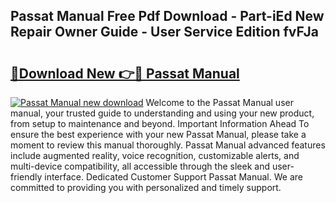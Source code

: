 ## Passat Manual Free Pdf Download - Part-iEd New Repair Owner Guide - User Service Edition fvFJa

# <h2><a href="http://cf29587.oget.top/?id=Passat+Manual">🔗Download New 👉🔴 Passat Manual</a></h2>

[![Passat Manual new download](https://i.imgur.com/5g1atiW.png)](http://cf29587.oget.top/?id=Passat+Manual)
Welcome to the Passat Manual user manual, your trusted guide to understanding and using your new product, from setup to maintenance and beyond. Important Information Ahead To ensure the best experience with your new Passat Manual, please take a moment to review this manual thoroughly. Passat Manual advanced features include augmented reality, voice recognition, customizable alerts, and multi-device compatibility, all accessible through the sleek and user-friendly interface. Dedicated Customer Support Passat Manual. We are committed to providing you with personalized and timely support.
